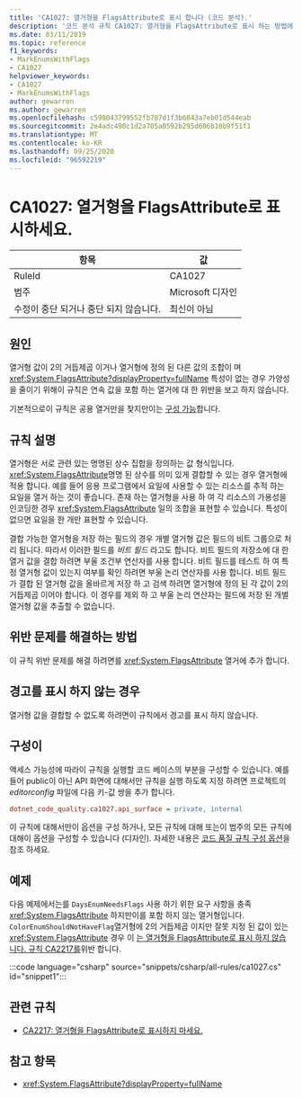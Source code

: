 ```yaml
---
title: 'CA1027: 열거형을 FlagsAttribute로 표시 합니다 (코드 분석).'
description: '코드 분석 규칙 CA1027: 열거형을 FlagsAttribute로 표시 하는 방법에 대해 알아봅니다.'
ms.date: 03/11/2019
ms.topic: reference
f1_keywords:
- MarkEnumsWithFlags
- CA1027
helpviewer_keywords:
- CA1027
- MarkEnumsWithFlags
author: gewarren
ms.author: gewarren
ms.openlocfilehash: c598043799552fb787d1f3b6843a7eb01d544eab
ms.sourcegitcommit: 2e4adc490c1d2a705a0592b295d606b10b9f51f1
ms.translationtype: MT
ms.contentlocale: ko-KR
ms.lasthandoff: 09/25/2020
ms.locfileid: "96592219"
---
```

# <a name="ca1027-mark-enums-with-flagsattribute"></a>CA1027: 열거형을 FlagsAttribute로 표시하세요.

| 항목                                     | 값            |
|------------------------------------------|------------------|
| RuleId                                   | CA1027           |
| 범주                                 | Microsoft 디자인 |
| 수정이 중단 되거나 중단 되지 않습니다. | 최신이 아님     |

## <a name="cause"></a>원인

열거형 값이 2의 거듭제곱 이거나 열거형에 정의 된 다른 값의 조합이 며 <xref:System.FlagsAttribute?displayProperty=fullName> 특성이 없는 경우 가양성을 줄이기 위해이 규칙은 연속 값을 포함 하는 열거에 대 한 위반을 보고 하지 않습니다.

기본적으로이 규칙은 공용 열거만을 찾지만이는 [구성 가능](#configurability)합니다.

## <a name="rule-description"></a>규칙 설명

열거형은 서로 관련 있는 명명된 상수 집합을 정의하는 값 형식입니다. <xref:System.FlagsAttribute>명명 된 상수를 의미 있게 결합할 수 있는 경우 열거형에 적용 합니다. 예를 들어 응용 프로그램에서 요일에 사용할 수 있는 리소스를 추적 하는 요일을 열거 하는 것이 좋습니다. 존재 하는 열거형을 사용 하 여 각 리소스의 가용성을 인코딩한 경우 <xref:System.FlagsAttribute> 일의 조합을 표현할 수 있습니다. 특성이 없으면 요일을 한 개만 표현할 수 있습니다.

결합 가능한 열거형을 저장 하는 필드의 경우 개별 열거형 값은 필드의 비트 그룹으로 처리 됩니다. 따라서 이러한 필드를 *비트 필드* 라고도 합니다. 비트 필드의 저장소에 대 한 열거 값을 결합 하려면 부울 조건부 연산자를 사용 합니다. 비트 필드를 테스트 하 여 특정 열거형 값이 있는지 여부를 확인 하려면 부울 논리 연산자를 사용 합니다. 비트 필드가 결합 된 열거형 값을 올바르게 저장 하 고 검색 하려면 열거형에 정의 된 각 값이 2의 거듭제곱 이어야 합니다. 이 경우를 제외 하 고 부울 논리 연산자는 필드에 저장 된 개별 열거형 값을 추출할 수 없습니다.

## <a name="how-to-fix-violations"></a>위반 문제를 해결하는 방법

이 규칙 위반 문제를 해결 하려면를 <xref:System.FlagsAttribute> 열거에 추가 합니다.

## <a name="when-to-suppress-warnings"></a>경고를 표시 하지 않는 경우

열거형 값을 결합할 수 없도록 하려면이 규칙에서 경고를 표시 하지 않습니다.

## <a name="configurability"></a>구성이

액세스 가능성에 따라이 규칙을 실행할 코드 베이스의 부분을 구성할 수 있습니다. 예를 들어 public이 아닌 API 화면에 대해서만 규칙을 실행 하도록 지정 하려면 프로젝트의 *editorconfig* 파일에 다음 키-값 쌍을 추가 합니다.

```ini
dotnet_code_quality.ca1027.api_surface = private, internal
```

이 규칙에 대해서만이 옵션을 구성 하거나, 모든 규칙에 대해 또는이 범주의 모든 규칙에 대해이 옵션을 구성할 수 있습니다 (디자인). 자세한 내용은 [코드 품질 규칙 구성 옵션](../code-quality-rule-options.md)을 참조 하세요.

## <a name="example"></a>예제

다음 예제에서는를 `DaysEnumNeedsFlags` 사용 하기 위한 요구 사항을 충족 <xref:System.FlagsAttribute> 하지만이를 포함 하지 않는 열거형입니다. `ColorEnumShouldNotHaveFlag`열거형에 2의 거듭제곱 이지만 잘못 지정 된 값이 있는 <xref:System.FlagsAttribute> 경우 이 [는 열거형을 FlagsAttribute로 표시 하지 않습니다. 규칙 CA2217를](ca2217.md)위반 합니다.

:::code language="csharp" source="snippets/csharp/all-rules/ca1027.cs" id="snippet1":::

## <a name="related-rules"></a>관련 규칙

- [CA2217: 열거형을 FlagsAttribute로 표시하지 마세요.](ca2217.md)

## <a name="see-also"></a>참고 항목

- <xref:System.FlagsAttribute?displayProperty=fullName>
